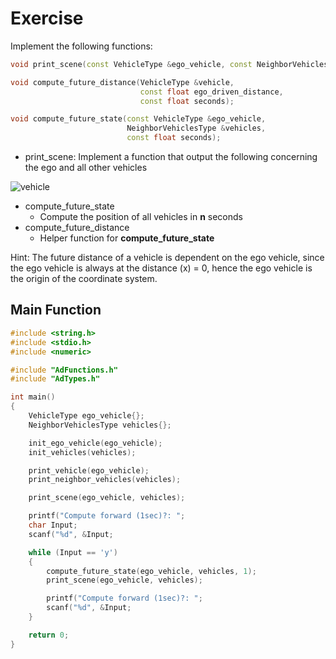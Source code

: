 # Exercise

Implement the following functions:

```cpp
void print_scene(const VehicleType &ego_vehicle, const NeighborVehiclesType &vehicles);

void compute_future_distance(VehicleType &vehicle,
                             const float ego_driven_distance,
                             const float seconds);

void compute_future_state(const VehicleType &ego_vehicle,
                          NeighborVehiclesType &vehicles,
                          const float seconds);
```

- print_scene: Implement a function that output the following concerning the ego and all other vehicles

![vehicle](../../media/vehicle.png)

- compute_future_state
  - Compute the position of all vehicles in **n** seconds
- compute_future_distance
  - Helper function for **compute_future_state**

Hint: The future distance of a vehicle is dependent on the ego vehicle, since the ego vehicle is always at the distance (x) = 0, hence the ego vehicle is the origin of the coordinate system.

## Main Function

```cpp
#include <string.h>
#include <stdio.h>
#include <numeric>

#include "AdFunctions.h"
#include "AdTypes.h"

int main()
{
    VehicleType ego_vehicle{};
    NeighborVehiclesType vehicles{};

    init_ego_vehicle(ego_vehicle);
    init_vehicles(vehicles);

    print_vehicle(ego_vehicle);
    print_neighbor_vehicles(vehicles);

    print_scene(ego_vehicle, vehicles);

    printf("Compute forward (1sec)?: ";
    char Input;
    scanf("%d", &Input;

    while (Input == 'y')
    {
        compute_future_state(ego_vehicle, vehicles, 1);
        print_scene(ego_vehicle, vehicles);

        printf("Compute forward (1sec)?: ";
        scanf("%d", &Input;
    }

    return 0;
}
```
